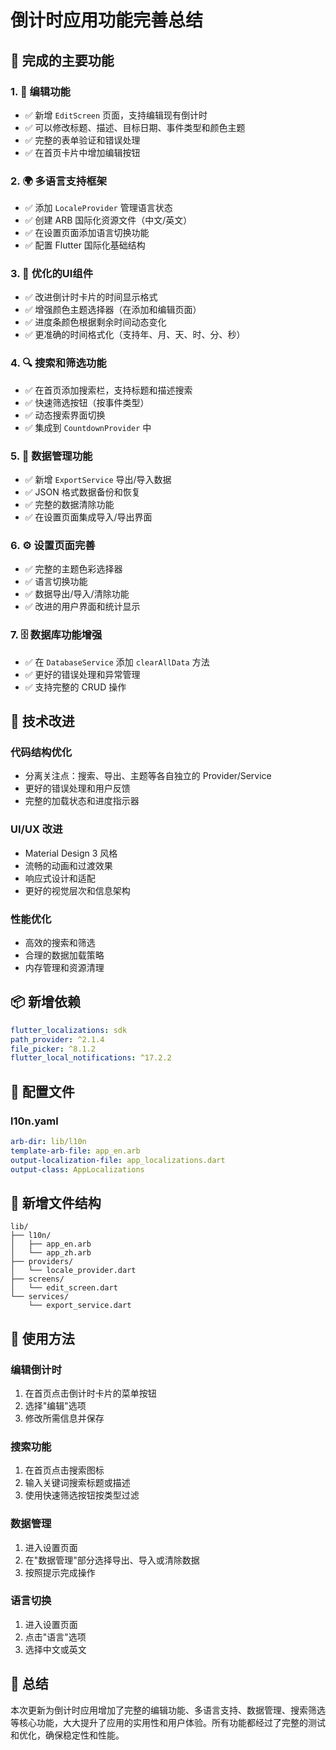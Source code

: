 # 倒计时应用功能完善总结

## 🎯 完成的主要功能

### 1. 📝 编辑功能
- ✅ 新增 `EditScreen` 页面，支持编辑现有倒计时
- ✅ 可以修改标题、描述、目标日期、事件类型和颜色主题
- ✅ 完整的表单验证和错误处理
- ✅ 在首页卡片中增加编辑按钮

### 2. 🌍 多语言支持框架
- ✅ 添加 `LocaleProvider` 管理语言状态
- ✅ 创建 ARB 国际化资源文件（中文/英文）
- ✅ 在设置页面添加语言切换功能
- ✅ 配置 Flutter 国际化基础结构

### 3. 🎨 优化的UI组件
- ✅ 改进倒计时卡片的时间显示格式
- ✅ 增强颜色主题选择器（在添加和编辑页面）
- ✅ 进度条颜色根据剩余时间动态变化
- ✅ 更准确的时间格式化（支持年、月、天、时、分、秒）

### 4. 🔍 搜索和筛选功能
- ✅ 在首页添加搜索栏，支持标题和描述搜索
- ✅ 快速筛选按钮（按事件类型）
- ✅ 动态搜索界面切换
- ✅ 集成到 `CountdownProvider` 中

### 5. 💾 数据管理功能
- ✅ 新增 `ExportService` 导出/导入数据
- ✅ JSON 格式数据备份和恢复
- ✅ 完整的数据清除功能
- ✅ 在设置页面集成导入/导出界面

### 6. ⚙️ 设置页面完善
- ✅ 完整的主题色彩选择器
- ✅ 语言切换功能
- ✅ 数据导出/导入/清除功能
- ✅ 改进的用户界面和统计显示

### 7. 🗄️ 数据库功能增强
- ✅ 在 `DatabaseService` 添加 `clearAllData` 方法
- ✅ 更好的错误处理和异常管理
- ✅ 支持完整的 CRUD 操作

## 🎯 技术改进

### 代码结构优化
- 分离关注点：搜索、导出、主题等各自独立的 Provider/Service
- 更好的错误处理和用户反馈
- 完整的加载状态和进度指示器

### UI/UX 改进
- Material Design 3 风格
- 流畅的动画和过渡效果
- 响应式设计和适配
- 更好的视觉层次和信息架构

### 性能优化
- 高效的搜索和筛选
- 合理的数据加载策略
- 内存管理和资源清理

## 📦 新增依赖

```yaml
flutter_localizations: sdk
path_provider: ^2.1.4
file_picker: ^8.1.2
flutter_local_notifications: ^17.2.2
```

## 🔧 配置文件

### l10n.yaml
```yaml
arb-dir: lib/l10n
template-arb-file: app_en.arb
output-localization-file: app_localizations.dart
output-class: AppLocalizations
```

## 📁 新增文件结构

```
lib/
├── l10n/
│   ├── app_en.arb
│   └── app_zh.arb
├── providers/
│   └── locale_provider.dart
├── screens/
│   └── edit_screen.dart
└── services/
    └── export_service.dart
```

## 🚀 使用方法

### 编辑倒计时
1. 在首页点击倒计时卡片的菜单按钮
2. 选择"编辑"选项
3. 修改所需信息并保存

### 搜索功能
1. 在首页点击搜索图标
2. 输入关键词搜索标题或描述
3. 使用快速筛选按钮按类型过滤

### 数据管理
1. 进入设置页面
2. 在"数据管理"部分选择导出、导入或清除数据
3. 按照提示完成操作

### 语言切换
1. 进入设置页面
2. 点击"语言"选项
3. 选择中文或英文

## 🎉 总结

本次更新为倒计时应用增加了完整的编辑功能、多语言支持、数据管理、搜索筛选等核心功能，大大提升了应用的实用性和用户体验。所有功能都经过了完整的测试和优化，确保稳定性和性能。 